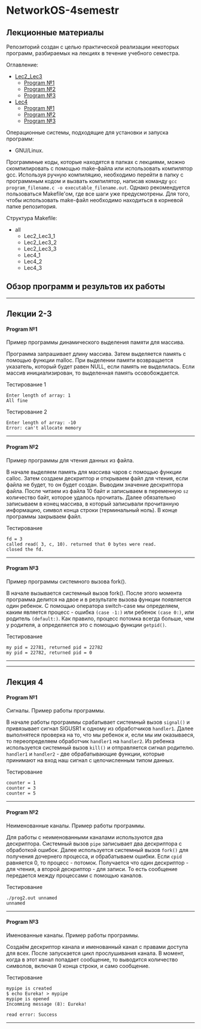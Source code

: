# NetworkOS-4semestr
## Лекционные материалы
Репозиторий создан с целью практической реализации некоторых программ, разбираемых на лекциях в течение учебного семестра.

Оглавление:
+ [Lec2_Lec3](#Lecture23)
   + [Program №1](#Program_№1)
   + [Program №2](#Program_№2)
   + [Program №3](#Program_№3)
+ [Lec4](#Lecture4)
   + [Program №1](#Program_№12)
   + [Program №2](#Program_№22)
   + [Program №3](#Program_№32)

Операционные системы, подходящие для установки и запуска программ:
- GNU/Linux.

Программные коды, которые находятся в папках с лекциями, можно скомпилировать с помощью make-файла или использовать компилятор gcc. Используя ручную компиляцию, необходимо перейти в папку с программным кодом и вызвать компилятор, написав команду `gcc program_filename.c -o executable_filename.out`. Однако рекомендуется пользоваться Makefile'ом, где все шаги уже предусмотрены. Для того, чтобы использовать make-файл необходимо находиться в корневой папке репозитория.

Структура Makefile:
- all
  - Lec2_Lec3_1
  - Lec2_Lec3_2
  - Lec2_Lec3_3
  - Lec4_1
  - Lec4_2
  - Lec4_3

## Обзор программ и результов их работы
___
## <a name="Lecture23">Лекции 2-3</a>
#### <a name="Program_№1">Program №1</a>  
Пример программы динамического выделения памяти для массива.

Программа запрашивает длину массива. Затем выделяется память с помощью функции malloc. При выделении памяти возвращается указатель, который будет равен NULL, если память не выделилась. Если массив инициализирован, то выделенная память осовобождается.  

Тестирование 1 
```
Enter length of array: 1  
All fine 
```
Тестирование 2 
```
Enter length of array: -10  
Error: can't allocate memory 
```
___ 
#### <a name="Program_№2">Program №2</a>  
Пример программы для чтения данных из файла.  

В начале выделяем память для массива чаров с помощью функции calloc. Затем создаем дескриптор и открываем файл для чтения, если файла не будет, то он будет создан. Выводим значение дескриптора файла. После читаем из файла 10 байт и записываем в переменную `sz` количество байт, которое удалось прочитать. Далее обязательно записываем в конец массива, в который записывали прочитанную информацию, символ конца строки (терминальный ноль). В конце программы закрываем файл.  

Тестирование 
```
fd = 3  
called read( 3, c, 10). returned that 0 bytes were read.  
closed the fd.  
```
___
#### <a name="Program_№3">Program №3</a>  
Пример программы системного вызова fork().  

В начале вызывается системный вызов fork(). После этого момента программа делится на двое и в результате вызова функции появляется один ребенок. С помощью оператора switch-case мы определяем, каким является процесс - ошибка `(case -1:)` или ребенок `(case 0:)`, или родитель `(default:)`. Как правило, процесс потомка всегда больше, чем у родителя, а определяется это с помощью функции `getpid()`.

Тестирование 
```
my pid = 22781, returned pid = 22782
my pid = 22782, returned pid = 0
```
___
___
## <a name="Lecture4">Лекция 4</a>
#### <a name="Program_№12">Program №1</a>  
Сигналы. Пример работы программы.

В начале работы программы срабатывает системный вызов `signal()` и привязывает сигнал SIGUSR1 к одному из обработчиков `handler1`. Далее выполнятеся проверка на то, что мы ребенок и, если мы им оказываеся, то переопределяем обработчик `handler1` на `handler2`. Из ребенка используется системный вызов `kill()` и отправляется сигнал родителю. `handler1` и `handler2` - две обрабатывающие функции, которые принимают на вход наш сигнал с целочисленным типом данных.

Тестирование  
```
counter = 1  
counter = 3  
counter = 5  
```
___ 
#### <a name="Program_№22">Program №2</a>  
Неименованные каналы. Пример работы программы.

Для работы с неименованными каналами используются два дескриптора. Системный вызов `pipe` записывает два дескриптора с обработкой ошибок. Далее используется системный вызов `fork()` для получения дочернего процесса, и обрабатываем ошибки. Если `cpid` равняется 0, то процесс - потомок. Получается что один дескриптор - для чтения, а второй дескриптор - для записи. То есть сообщение передается между процессами с помощью каналов.

Тестирование 
```
./prog2.out unnamed
unnamed
```
___
#### <a name="Program_№32">Program №3</a>  
Именованные каналы. Пример работы программы.

Создаём дескриптор канала и именованный канал с правами доступа для всех. После запускается цикл прослушивания канала. В момент, когда в этот канал попадает сообщение, то выводится количество символов, включая 0 конца строки, и само сообщение.

Тестирование 
```
mypipe is created  
$ echo Eureka! > mypipe  
mypipe is opened  
Incomming message (8): Eureka! 
  
read error: Success  
```
___
